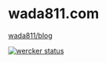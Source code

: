 wada811.com
====

[wada811/blog](https://wada811.com/blog/)

[![wercker status](https://app.wercker.com/status/6206d28c69e0b586837a2ae863053762/m "wercker status")](https://app.wercker.com/project/bykey/6206d28c69e0b586837a2ae863053762)
